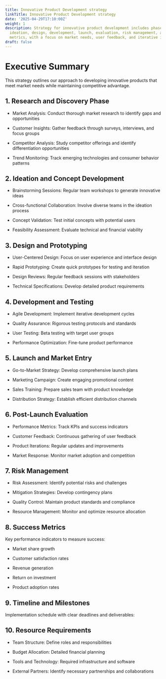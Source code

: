 ```yaml
---
title: Innovative Product Development strategy
linkTitle: Innovative Product Development strategy
date: '2025-04-29T17:10:00Z'
weight: 1
description: Strategy for innovative product development includes phases of research,
  ideation, design, development, launch, evaluation, risk management, and success
  metrics, with a focus on market needs, user feedback, and iterative improvement.
draft: false
---
```



# Executive Summary

This strategy outlines our approach to developing innovative products that meet market needs while maintaining competitive advantage.

## 1. Research and Discovery Phase

- Market Analysis: Conduct thorough market research to identify gaps and opportunities

- Customer Insights: Gather feedback through surveys, interviews, and focus groups

- Competitor Analysis: Study competitor offerings and identify differentiation opportunities

- Trend Monitoring: Track emerging technologies and consumer behavior patterns

## 2. Ideation and Concept Development

- Brainstorming Sessions: Regular team workshops to generate innovative ideas

- Cross-functional Collaboration: Involve diverse teams in the ideation process

- Concept Validation: Test initial concepts with potential users

- Feasibility Assessment: Evaluate technical and financial viability

## 3. Design and Prototyping

- User-Centered Design: Focus on user experience and interface design

- Rapid Prototyping: Create quick prototypes for testing and iteration

- Design Reviews: Regular feedback sessions with stakeholders

- Technical Specifications: Develop detailed product requirements

## 4. Development and Testing

- Agile Development: Implement iterative development cycles

- Quality Assurance: Rigorous testing protocols and standards

- User Testing: Beta testing with target user groups

- Performance Optimization: Fine-tune product performance

## 5. Launch and Market Entry

- Go-to-Market Strategy: Develop comprehensive launch plans

- Marketing Campaign: Create engaging promotional content

- Sales Training: Prepare sales team with product knowledge

- Distribution Strategy: Establish efficient distribution channels

## 6. Post-Launch Evaluation

- Performance Metrics: Track KPIs and success indicators

- Customer Feedback: Continuous gathering of user feedback

- Product Iterations: Regular updates and improvements

- Market Response: Monitor market adoption and competition

## 7. Risk Management

- Risk Assessment: Identify potential risks and challenges

- Mitigation Strategies: Develop contingency plans

- Quality Control: Maintain product standards and compliance

- Resource Management: Monitor and optimize resource allocation

## 8. Success Metrics

Key performance indicators to measure success:

- Market share growth

- Customer satisfaction rates

- Revenue generation

- Return on investment

- Product adoption rates

## 9. Timeline and Milestones

Implementation schedule with clear deadlines and deliverables:

<!-- Unsupported block type: table -->

## 10. Resource Requirements

- Team Structure: Define roles and responsibilities

- Budget Allocation: Detailed financial planning

- Tools and Technology: Required infrastructure and software

- External Partners: Identify necessary partnerships and collaborations